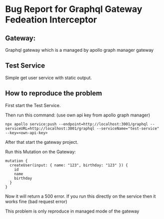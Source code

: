 # Bug Report for Graphql Gateway Fedeation Interceptor

## Gateway:

Graphql gateway which is a managed by apollo graph manager gateway

## Test Service

Simple get user service with static output.

## How to reproduce the problem

First start the Test Service.

Then run this command: (use own api key from apollo graph manager)

```
npx apollo service:push --endpoint=http://localhost:3001/graphql --serviceURL=http://localhost:3001/graphql --serviceName="test-service" --key=<own-api-key>
```

After that start the gateway project.

Run this Mutation on the Gateway:

```
mutation {
  createUser(input: { name: "123", birthday: "123" }) {
    id
    name
    birthday
  }
}
```

Now it will return a 500 error. If you run this directly on the service then it works fine (bad request error)

This problem is only reproduce in managed mode of the gateway
